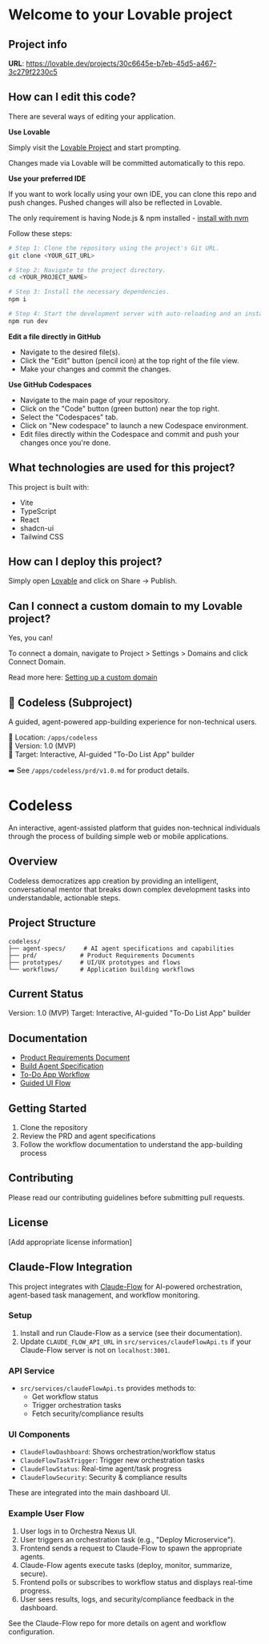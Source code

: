 # Welcome to your Lovable project

## Project info

**URL**: https://lovable.dev/projects/30c6645e-b7eb-45d5-a467-3c279f2230c5

## How can I edit this code?

There are several ways of editing your application.

**Use Lovable**

Simply visit the [Lovable Project](https://lovable.dev/projects/30c6645e-b7eb-45d5-a467-3c279f2230c5) and start prompting.

Changes made via Lovable will be committed automatically to this repo.

**Use your preferred IDE**

If you want to work locally using your own IDE, you can clone this repo and push changes. Pushed changes will also be reflected in Lovable.

The only requirement is having Node.js & npm installed - [install with nvm](https://github.com/nvm-sh/nvm#installing-and-updating)

Follow these steps:

```sh
# Step 1: Clone the repository using the project's Git URL.
git clone <YOUR_GIT_URL>

# Step 2: Navigate to the project directory.
cd <YOUR_PROJECT_NAME>

# Step 3: Install the necessary dependencies.
npm i

# Step 4: Start the development server with auto-reloading and an instant preview.
npm run dev
```

**Edit a file directly in GitHub**

- Navigate to the desired file(s).
- Click the "Edit" button (pencil icon) at the top right of the file view.
- Make your changes and commit the changes.

**Use GitHub Codespaces**

- Navigate to the main page of your repository.
- Click on the "Code" button (green button) near the top right.
- Select the "Codespaces" tab.
- Click on "New codespace" to launch a new Codespace environment.
- Edit files directly within the Codespace and commit and push your changes once you're done.

## What technologies are used for this project?

This project is built with:

- Vite
- TypeScript
- React
- shadcn-ui
- Tailwind CSS

## How can I deploy this project?

Simply open [Lovable](https://lovable.dev/projects/30c6645e-b7eb-45d5-a467-3c279f2230c5) and click on Share -> Publish.

## Can I connect a custom domain to my Lovable project?

Yes, you can!

To connect a domain, navigate to Project > Settings > Domains and click Connect Domain.

Read more here: [Setting up a custom domain](https://docs.lovable.dev/tips-tricks/custom-domain#step-by-step-guide)

## 🧠 Codeless (Subproject)

A guided, agent-powered app-building experience for non-technical users.

📁 Location: `/apps/codeless`  
🔖 Version: 1.0 (MVP)  
🎯 Target: Interactive, AI-guided "To-Do List App" builder

➡️ See `/apps/codeless/prd/v1.0.md` for product details.

# Codeless

An interactive, agent-assisted platform that guides non-technical individuals through the process of building simple web or mobile applications.

## Overview

Codeless democratizes app creation by providing an intelligent, conversational mentor that breaks down complex development tasks into understandable, actionable steps.

## Project Structure

```
codeless/
├── agent-specs/     # AI agent specifications and capabilities
├── prd/            # Product Requirements Documents
├── prototypes/     # UI/UX prototypes and flows
└── workflows/      # Application building workflows
```

## Current Status

Version: 1.0 (MVP)
Target: Interactive, AI-guided "To-Do List App" builder

## Documentation

- [Product Requirements Document](prd/v1.0.md)
- [Build Agent Specification](agent-specs/build-agent.md)
- [To-Do App Workflow](workflows/to-do-app.json)
- [Guided UI Flow](prototypes/guided-ui.flow.json)

## Getting Started

1. Clone the repository
2. Review the PRD and agent specifications
3. Follow the workflow documentation to understand the app-building process

## Contributing

Please read our contributing guidelines before submitting pull requests.

## License

[Add appropriate license information]

## Claude-Flow Integration

This project integrates with [Claude-Flow](https://github.com/ruvnet/claude-flow) for AI-powered orchestration, agent-based task management, and workflow monitoring.

### Setup
1. Install and run Claude-Flow as a service (see their documentation).
2. Update `CLAUDE_FLOW_API_URL` in `src/services/claudeFlowApi.ts` if your Claude-Flow server is not on `localhost:3001`.

### API Service
- `src/services/claudeFlowApi.ts` provides methods to:
  - Get workflow status
  - Trigger orchestration tasks
  - Fetch security/compliance results

### UI Components
- `ClaudeFlowDashboard`: Shows orchestration/workflow status
- `ClaudeFlowTaskTrigger`: Trigger new orchestration tasks
- `ClaudeFlowStatus`: Real-time agent/task progress
- `ClaudeFlowSecurity`: Security & compliance results

These are integrated into the main dashboard UI.

### Example User Flow
1. User logs in to Orchestra Nexus UI.
2. User triggers an orchestration task (e.g., "Deploy Microservice").
3. Frontend sends a request to Claude-Flow to spawn the appropriate agents.
4. Claude-Flow agents execute tasks (deploy, monitor, summarize, secure).
5. Frontend polls or subscribes to workflow status and displays real-time progress.
6. User sees results, logs, and security/compliance feedback in the dashboard.

See the Claude-Flow repo for more details on agent and workflow configuration.
